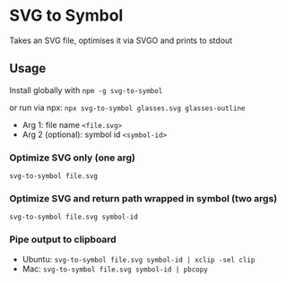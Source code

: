 # SVG to Symbol
Takes an SVG file, optimises it via SVGO and prints to stdout

## Usage
Install globally with `npm -g svg-to-symbol` 

or run via npx: `npx svg-to-symbol glasses.svg glasses-outline`

- Arg 1: file name `<file.svg>`
- Arg 2 (optional): symbol id `<symbol-id>`

### Optimize SVG only (one arg)
`svg-to-symbol file.svg`

### Optimize SVG and return path wrapped in symbol (two args)
`svg-to-symbol file.svg symbol-id`

### Pipe output to clipboard
 - Ubuntu: `svg-to-symbol file.svg symbol-id | xclip -sel clip`
 - Mac: `svg-to-symbol file.svg symbol-id | pbcopy`


